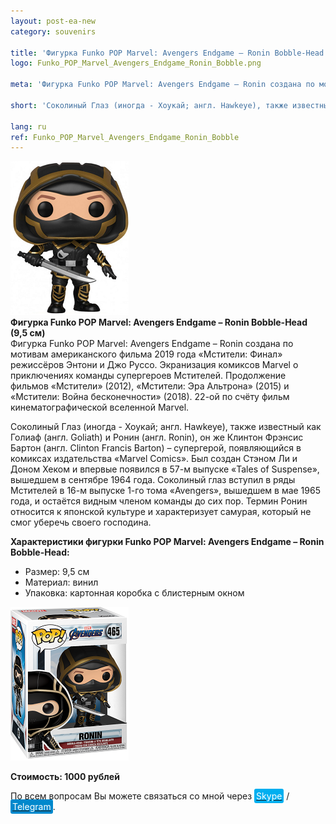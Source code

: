 ```yaml
---
layout: post-ea-new
category: souvenirs

title: 'Фигурка Funko POP Marvel: Avengers Endgame – Ronin Bobble-Head (9,5 см)'
logo: Funko_POP_Marvel_Avengers_Endgame_Ronin_Bobble.png

meta: 'Фигурка Funko POP Marvel: Avengers Endgame – Ronin создана по мотивам американского фильма 2019 года «Мстители: Финал» режиссёров Энтони и Джо Руссо. Экранизация комиксов Marvel о приключениях команды супергероев Мстителей. Продолжение фильмов «Мстители» (2012), «Мстители: Эра Альтрона» (2015) и «Мстители: Война бесконечности» (2018). 22-ой по счёту фильм кинематографической вселенной Marvel'

short: 'Соколиный Глаз (иногда - Хоукай; англ. Hawkeye), также известный как Голиаф (англ. Goliath) и Ронин (англ. Ronin), он же Клинтон Фрэнсис Бартон (англ. Clinton Francis Barton) – супергерой, появляющийся в комиксах издательства «Marvel Comics».'

lang: ru
ref: Funko_POP_Marvel_Avengers_Endgame_Ronin_Bobble
---
```


<a data-fancybox="gallery" href="/img/souvenirs/Funko_POP_Marvel_Avengers_Endgame_Ronin_Bobble.png"><img src="/img/souvenirs/Funko_POP_Marvel_Avengers_Endgame_Ronin_Bobble.png" alt=""></a>  
**Фигурка Funko POP Marvel: Avengers Endgame – Ronin Bobble-Head (9,5 см)**  
Фигурка Funko POP Marvel: Avengers Endgame – Ronin создана по мотивам американского фильма 2019 года «Мстители: Финал» режиссёров Энтони и Джо Руссо. Экранизация комиксов Marvel о приключениях команды супергероев Мстителей. Продолжение фильмов «Мстители» (2012), «Мстители: Эра Альтрона» (2015) и «Мстители: Война бесконечности» (2018). 22-ой по счёту фильм кинематографической вселенной Marvel.

Соколиный Глаз (иногда - Хоукай; англ. Hawkeye), также известный как Голиаф (англ. Goliath) и Ронин (англ. Ronin), он же Клинтон Фрэнсис Бартон (англ. Clinton Francis Barton) – супергерой, появляющийся в комиксах издательства «Marvel Comics». Был создан Стэном Ли и Доном Хеком и впервые появился в 57-м выпуске «Tales of Suspense», вышедшем в сентябре 1964 года. Соколиный глаз вступил в ряды Мстителей в 16-м выпуске 1-го тома «Avengers», вышедшем в мае 1965 года, и остаётся видным членом команды до сих пор. Термин Ронин относится к японской культуре и характеризует самурая, который не смог уберечь своего господина.

**Характеристики фигурки Funko POP Marvel: Avengers Endgame – Ronin Bobble-Head:**

- Размер: 9,5 см
- Материал: винил
- Упаковка: картонная коробка с блистерным окном

<a data-fancybox="gallery" href="/img/souvenirs/Funko_POP_Marvel_Avengers_Endgame_Ronin_Bobble (1).png"><img src="/img/souvenirs/Funko_POP_Marvel_Avengers_Endgame_Ronin_Bobble (1).png" alt=""></a>

**Стоимость: 1000 рублей**

По всем вопросам Вы можете связаться со мной через <a href="skype:chutkoy89?call" target="_blank"><span style="background-color:#00aff0; color:white; padding:3px; border-radius: 3px">Skype</span></a> / <a href="https://t.me/chutkoy" target="_blank"><span style="background-color:#0088cc; color:white; padding:3px; border-radius: 3px">Telegram</span></a>.
